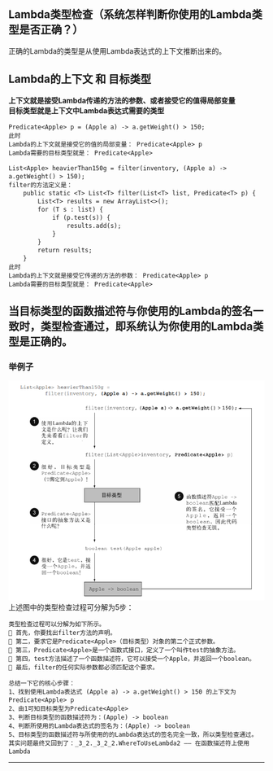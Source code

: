 ## Lambda类型检查（系统怎样判断你使用的Lambda类型是否正确？）  
正确的Lambda的类型是从使用Lambda表达式的上下文推断出来的。
## Lambda的上下文 和 目标类型
**上下文就是接受Lambda传递的方法的参数、或者接受它的值得局部变量**    
**目标类型就是上下文中Lambda表达式需要的类型**  
```text
Predicate<Apple> p = (Apple a) -> a.getWeight() > 150;
此时
Lambda的上下文就是接受它的值的局部变量： Predicate<Apple> p  
Lambda需要的目标类型就是： Predicate<Apple>  
```  
```text
List<Apple> heavierThan150g = filter(inventory, (Apple a) -> a.getWeight() > 150); 
filter的方法定义是：
    public static <T> List<T> filter(List<T> list, Predicate<T> p) {
        List<T> results = new ArrayList<>();
        for (T s : list) {
            if (p.test(s)) {
                results.add(s);
            }
        }
        return results;
    }
此时
Lambda的上下文就是接受它传递的方法的参数： Predicate<Apple> p  
Lambda需要的目标类型就是： Predicate<Apple>  
```  
## 当目标类型的函数描述符与你使用的Lambda的签名一致时，类型检查通过，即系统认为你使用的Lambda类型是正确的。
### 举例子  
![checkType](./checkType.png)   
上述图中的类型检查过程可分解为5步：  
```text
类型检查过程可以分解为如下所示。
 首先，你要找出filter方法的声明。
 第二，要求它是Predicate<Apple>（目标类型）对象的第二个正式参数。
 第三，Predicate<Apple>是一个函数式接口，定义了一个叫作test的抽象方法。
 第四，test方法描述了一个函数描述符，它可以接受一个Apple，并返回一个boolean。
 最后，filter的任何实际参数都必须匹配这个要求。
```    
```text
总结一下它的核心步骤：   
1、找到使用Lambda表达式 (Apple a) -> a.getWeight() > 150 的上下文为 Predicate<Apple> p    
2、由1可知目标类型为Predicate<Apple>  
3、判断目标类型的函数描述符为：(Apple) -> boolean  
4、判断所使用的Lambda表达式的签名为：(Apple) -> boolean  
5、目标类型的函数描述符与所使用的的Lambda表达式的签名完全一致，所以类型检查通过。  
其实问题最终又回到了：_3_2._3_2_2.WhereToUseLambda2 —— 在函数描述符上使用Lambda
```

-----

